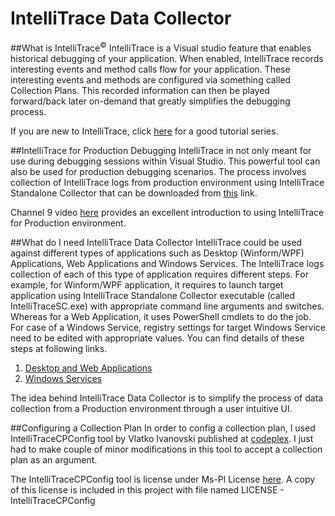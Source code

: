 # IntelliTrace Data Collector

##What is IntelliTrace<sup>:copyright:</sup>
IntelliTrace is a Visual studio feature that enables historical debugging of your application. When enabled, IntelliTrace records interesting events and method calls flow for your application. These interesting events and methods are configured via something called Collection Plans. This recorded information can then be played forward/back later on-demand that greatly simplifies the debugging process.  

If you are new to IntelliTrace, click [here](https://blogs.msdn.microsoft.com/zainnab/2013/02/12/understanding-intellitrace-part-i-what-the-is-intellitrace) for a good tutorial series.

##IntelliTrace for Production Debugging
IntelliTrace in not only meant for use during debugging sessions within Visual Studio. This powerful tool can also be used for production debugging scenarios. The process involves collection of IntelliTrace logs from production environment using IntelliTrace Standalone Collector that can be downloaded from [this](https://www.microsoft.com/en-us/download/confirmation.aspx?id=44909) link.

Channel 9 video [here](https://channel9.msdn.com/Shows/Visual-Studio-Toolbox/Collecting-IntelliTrace-Data-in-Production) provides an excellent introduction to using  IntelliTrace for Production environment. 

##What do I need IntelliTrace Data Collector
IntelliTrace could be used against different types of applications such as Desktop (Winform/WPF) Applications, Web Applications and Windows Services. The IntelliTrace logs collection of each of this type of application requires different steps. For example, for Winform/WPF application, it requires to launch target application using IntelliTrace Standalone Collector executable (called IntelliTraceSC.exe) with appropriate command line arguments and switches. Whereas for a Web Application, it uses PowerShell cmdlets to do the job. For case of a Windows Service, registry settings for target Windows Service need to be edited with appropriate values. You can find details of these steps at following links.

1. [Desktop and Web Applications](https://msdn.microsoft.com/en-us/library/hh398365.aspx)
2. [Windows Services](https://blogs.msdn.microsoft.com/visualstudioalm/2015/05/14/collect-data-from-a-windows-service-using-the-intellitrace-standalone-collector/)

The idea behind IntelliTrace Data Collector is to simplify the process of data collection from a Production environment through a user intuitive  UI.

##Configuring a Collection Plan
In order to config a collection plan, I used IntelliTraceCPConfig tool by Vlatko Ivanovski published at [codeplex](https://intellitracecpconfig.codeplex.com/). I just had to make couple of minor modifications in this tool to accept a collection plan as an argument. 

The IntelliTraceCPConfig tool is license under Ms-Pl License [here](https://intellitracecpconfig.codeplex.com/license). A copy of this license is included in this project with file named LICENSE - IntelliTraceCPConfig
 
